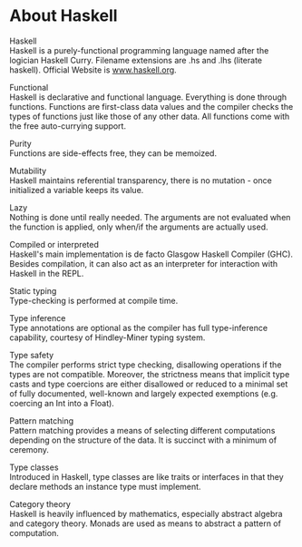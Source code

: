 # About Haskell

Haskell    
Haskell is a purely-functional programming language named after the logician Haskell Curry. Filename extensions are .hs and .lhs (literate haskell). Official Website is www.haskell.org.

Functional    
Haskell is declarative and functional language. Everything is done through functions. Functions are first-class data values and the compiler checks the types of functions just like those of any other data. All functions come with the free auto-currying support.

Purity     
Functions are side-effects free, they can be memoized.

Mutability    
Haskell maintains referential transparency, there is no mutation - once initialized a variable keeps its value.

Lazy      
Nothing is done until really needed. The arguments are not evaluated when the function is applied, only when/if the arguments are actually used.

Compiled or interpreted     
Haskell's main implementation is de facto Glasgow Haskell Compiler (GHC). Besides compilation, it can also act as an interpreter for interaction with Haskell in the REPL.

Static typing    
Type-checking is performed at compile time.

Type inference    
Type annotations are optional as the compiler has full type-inference capability, courtesy of Hindley-Miner typing system.

Type safety     
The compiler performs strict type checking, disallowing operations if the types are not compatible. Moreover, the strictness means that implicit type casts and type coercions are either disallowed or reduced to a minimal set of fully documented, well-known and largely expected exemptions (e.g. coercing an Int into a Float).

Pattern matching    
Pattern matching provides a means of selecting different computations depending on the structure of the data. It is succinct with a minimum of ceremony.

Type classes    
Introduced in Haskell, type classes are like traits or interfaces in that they declare methods an instance type must implement.

Category theory     
Haskell is heavily influenced by mathematics, especially abstract algebra and category theory. Monads are used as means to abstract a pattern of computation.
